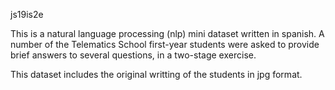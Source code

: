 js19is2e

This is a natural language processing (nlp) mini dataset written in spanish.
A number of the Telematics School first-year students were asked to provide brief answers to several questions, in a two-stage exercise.

This dataset includes the original writting of the students in jpg format.
